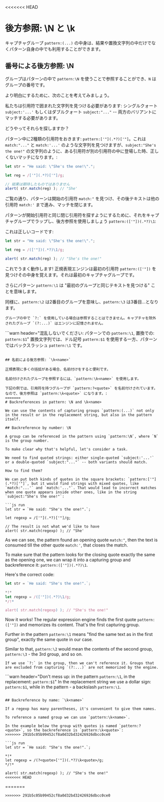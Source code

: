 <<<<<<< HEAD
# 後方参照: \N と \k<name>

キャプチャグループ `pattern:(...)` の中身は、結果や置換文字列の中だけでなくパターン自身の中でも利用することができます。

## 番号による後方参照: \N

グループはパターンの中で `pattern:\N` を使うことで参照することができ、`N` はグループの番号です。

より明白にするために、次のことを考えてみましょう。

私たちは引用符で囲まれた文字列を見つける必要があります: シングルクォート `subject:'...'` もしくはダブルクォート `subject:"..."` -- 両方のバリアントにマッチする必要があります。

どうやってそれらを探しますか？

パターン中に2種類の引用符をおきます: `pattern:['"](.*?)['"]`。これは `match:"..."` と `match:'...'` のような文字列を見つけますが、`subject:"She's the one!"` の文字列のように、ある引用符が別の引用符の中に登場した時、正しくないマッチになります。:

```js run
let str = "He said: \"She's the one!\".";

let reg = /['"](.*?)['"]/g;

// 結果は期待したものではありません
alert( str.match(reg) ); // "She'
```

ご覧の通り、パターンは開始の引用符 `match:"` を見つけ、その後テキストは他の引用符 `match:'` まで進み、マッチを閉じます。

パターンが開始引用符と同じ閉じ引用符を探すようにするために、それをキャプチャグループでラップし、後方参照を使用しましょう `pattern:(['"])(.*?)\1`:

これは正しいコードです:

```js run
let str = "He said: \"She's the one!\".";

let reg = /(['"])(.*?)\1/g;

alert( str.match(reg) ); // "She's the one!"
```

これでうまく動作します! 正規表現エンジンは最初の引用符 `pattern:(['"])` を見つけその中身を覚えます。それは最初のキャプチャグループです。

さらにパターン `pattern:\1` は "最初のグループと同じテキストを見つける" ことを意味します。

同様に、`pattern:\2` は2番目のグループを意味し、`pattern:\3` は3番目…となります。

```smart
グループの中で `?:` を使用している場合は参照することはできません。キャプチャを除外されたグループ `(?:...)` はエンジンに記憶されません。
```

```warn header="混乱しないでください: パターンでの `pattern:\1`, 置換での: `pattern:$1`"
置換文字列では、ドル記号 `pattern:$1` を使用する一方、パターンではバックスラッシュ `pattern:\1` です。
```

## 名前による後方参照: `\k<name>`

正規表現に多くの括弧がある場合、名前付けをすると便利です。

名前付けされたグループを参照するには、`pattern:\k<name>` を使用します。

下記の例では、引用符を持つグループが `pattern:?<quote>` を名前付けされています。なので、後方参照は `pattern:\k<quote>` になります。:
=======
# Backreferences in pattern: \N and \k<name>

We can use the contents of capturing groups `pattern:(...)` not only in the result or in the replacement string, but also in the pattern itself.

## Backreference by number: \N

A group can be referenced in the pattern using `pattern:\N`, where `N` is the group number.

To make clear why that's helpful, let's consider a task.

We need to find quoted strings: either single-quoted `subject:'...'` or a double-quoted `subject:"..."` -- both variants should match.

How to find them?

We can put both kinds of quotes in the square brackets: `pattern:['"](.*?)['"]`, but it would find strings with mixed quotes, like `match:"...'` and `match:'..."`. That would lead to incorrect matches when one quote appears inside other ones, like in the string `subject:"She's the one!"`:

```js run
let str = `He said: "She's the one!".`;

let regexp = /['"](.*?)['"]/g;

// The result is not what we'd like to have
alert( str.match(regexp) ); // "She'
```

As we can see, the pattern found an opening quote `match:"`, then the text is consumed till the other quote `match:'`, that closes the match.

To make sure that the pattern looks for the closing quote exactly the same as the opening one, we can wrap it into a capturing group and backreference it: `pattern:(['"])(.*?)\1`.

Here's the correct code:

```js run
let str = `He said: "She's the one!".`;

*!*
let regexp = /(['"])(.*?)\1/g;
*/!*

alert( str.match(regexp) ); // "She's the one!"
```

Now it works! The regular expression engine finds the first quote `pattern:(['"])` and memorizes its content. That's the first capturing group.

Further in the pattern `pattern:\1` means "find the same text as in the first group", exactly the same quote in our case.

Similar to that, `pattern:\2` would mean the contents of the second group, `pattern:\3` - the 3rd group, and so on.

```smart
If we use `?:` in the group, then we can't reference it. Groups that are excluded from capturing `(?:...)` are not memorized by the engine.
```

```warn header="Don't mess up: in the pattern `pattern:\1`, in the replacement: `pattern:$1`"
In the replacement string we use a dollar sign: `pattern:$1`, while in the pattern - a backslash `pattern:\1`.
```

## Backreference by name: `\k<name>`

If a regexp has many parentheses, it's convenient to give them names.

To reference a named group we can use `pattern:\k<name>`.

In the example below the group with quotes is named `pattern:?<quote>`, so the backreference is `pattern:\k<quote>`:
>>>>>>> 291b5c05b99452cf8a0d32bd32426926dbcc0ce0

```js run
let str = `He said: "She's the one!".`;

*!*
let regexp = /(?<quote>['"])(.*?)\k<quote>/g;
*/!*

alert( str.match(regexp) ); // "She's the one!"
<<<<<<< HEAD
```
=======
```
>>>>>>> 291b5c05b99452cf8a0d32bd32426926dbcc0ce0
